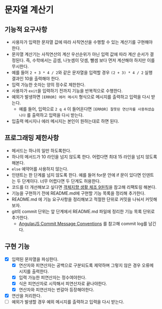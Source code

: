 # 문자열 계산기

## 기능적 요구사항
* 사용자가 입력한 문자열 값에 따라 사칙연산을 수행할 수 있는 계산기를 구현해야 한다.
* 문자열 계산기는 사칙연산의 계산 우선순위가 아닌 입력 값에 따라 계산 순서가 결정된다. 즉, 수학에서는 곱셈, 나눗셈이 덧셈, 뺄셈 보다 먼저 계산해야 하지만 이를 무시한다.
* 예를 들어 `2 + 3 * 4 / 2`와 같은 문자열을 입력할 경우 `(2 + 3) * 4 / 2` 실행 결과인 10을 출력해야 한다.
* 입력 가능한 숫자는 양의 정수로 제한한다.
* 사용자가 `exit`을 입력하기 전까지 기능을 반복적으로 수행한다.
* 예외가 발생하면 `[ERROR] 에러 메시지` 형식으로 메시지를 출력하고 입력을 다시 받는다.
	* 예를 들어, 입력으로  `2 q 4`  이 들어온다면 `[ERROR] 잘못된 연산자를 사용하셨습니다` 를 출력하고 입력을 다시 받는다.
* 입출력 메시지나 에러 메시지는 본인이 원하는대로 하면 된다.

## 프로그래밍 제한사항
* 메서드는 하나의 일만 하도록한다.
* 하나의 메서드가 10 라인을 넘지 않도록 한다. 어렵다면 최대 15 라인을 넘지 않도록 해본다.
* `else` 예약어를 사용하지 않는다.
* 인덴트는 한 단계를 넘지 않도록 한다. 예를 들어 for문 안에 if 문이 있다면 인덴트는 두 단계이다. 너무 어렵다면 두 단계도 허용한다.
* 코드를 더 개선해보고 싶다면 [객체지향 생활 체조 9원칙](https://developerfarm.wordpress.com/2012/02/03/object_calisthenics_summary/)을 참고해 리팩토링 해본다.
* 기능을 구현하기 전에 README.md에 구현할 기능 목록을 정리해 추가한다.
* README.md 에 기능 요구사항을 정리해보고 적절한 단위로 커밋을 나눠서 커밋해보자.
* git의 commit 단위는 앞 단계에서 README.md 파일에 정리한 기능 목록 단위로 추가한다.
	*  [AngularJS Commit Message Conventions](https://gist.github.com/stephenparish/9941e89d80e2bc58a153) 를 참고해 commit log를 남긴다.

## 구현 기능

- [x] 입력된 문자열을 파싱한다.
	- [x] 연산자와 피연산자는 공백으로 구분되도록 제약하며 그렇지 않은 경우 오류메시지를 출력한다.
	- [x] 입력 가능한 피연산자는 정수여야한다.
	- [x] 식은 피연산자로 시작해서 피연산자로 끝나야한다.
	- [x] 연산자와 피연산자는 번갈아 등장해야한다.
- [x] 연산을 처리한다.
- [ ] 예외가 발생할 경우 예외 메시지를 출력하고 입력을 다시 받는다.